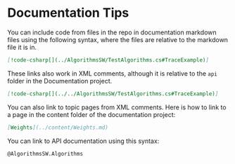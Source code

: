 ﻿# Documentation Tips
<!-- This is so that I can remember how to do this later. -->
You can include code from files in the repo in documentation markdown files using the following syntax, where the files
are relative to the markdown file it is in. 
```md
[!code-csharp[](../AlgorithmsSW/TestAlgorithms.cs#TraceExample)]
```
These links also work in XML comments, although it is relative to the `api` folder in the Documentation project.  
```md
[!code-csharp[](../../AlgorithmsSW/TestAlgorithms.cs#TraceExample)]
```

You can also link to topic pages from XML comments. 
Here is how to link to a page in the content folder of the documentation project:
```md
[Weights](../content/Weights.md)
```

You can link to API documentation using this syntax:
```
@AlgorithmsSW.Algorithms
```

